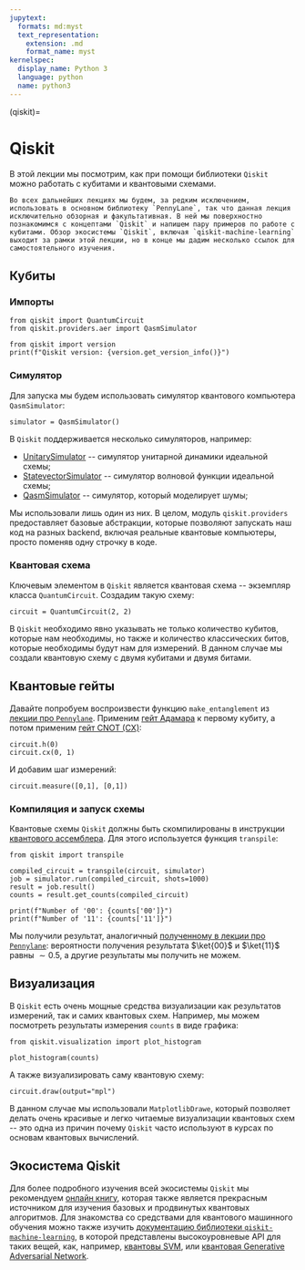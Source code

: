 ```yaml
---
jupytext:
  formats: md:myst
  text_representation:
    extension: .md
    format_name: myst
kernelspec:
  display_name: Python 3
  language: python
  name: python3
---
```


(qiskit)=

# Qiskit

В этой лекции мы посмотрим, как при помощи библиотеки `Qiskit` можно работать с кубитами и квантовыми схемами.

```{warning}
Во всех дальнейших лекциях мы будем, за редким исключением, использовать в основном библиотеку `PennyLane`, так что данная лекция исключительно обзорная и факультативная. В ней мы поверхностно познакомимся с концептами `Qiskit` и напишем пару примеров по работе с кубитами. Обзор экосистемы `Qiskit`, включая `qiskit-machine-learning` выходит за рамки этой лекции, но в конце мы дадим несколько ссылок для самостоятельного изучения.
```

## Кубиты

### Импорты

```{code-cell} ipython3
from qiskit import QuantumCircuit
from qiskit.providers.aer import QasmSimulator

from qiskit import version
print(f"Qiskit version: {version.get_version_info()}")
```

### Симулятор

Для запуска мы будем использовать симулятор квантового компьютера `QasmSimulator`:

```{code-cell} ipython3
simulator = QasmSimulator()
```

В `Qiskit` поддерживается несколько симуляторов, например:

- [UnitarySimulator](https://qiskit.org/documentation/stubs/qiskit.providers.aer.UnitarySimulator.html#qiskit.providers.aer.UnitarySimulator) -- симулятор унитарной динамики идеальной схемы;
- [StatevectorSimulator](https://qiskit.org/documentation/stubs/qiskit.providers.aer.StatevectorSimulator.html#qiskit.providers.aer.StatevectorSimulator) -- симулятор волновой функции идеальной схемы;
- [QasmSimulator](https://qiskit.org/documentation/stubs/qiskit.providers.aer.QasmSimulator.html#qiskit.providers.aer.QasmSimulator) -- симулятор, который моделирует шумы;

Мы использовали лишь один из них. В целом, модуль `qiskit.providers` предоставляет базовые абстракции, которые позволяют запускать наш код на разных backend, включая реальные квантовые компьютеры, просто поменяв одну строчку в коде.

### Квантовая схема

Ключевым элементом в `Qiskit` является квантовая схема -- экземпляр класса `QuantumCircuit`. Создадим такую схему:

```{code-cell} ipython3
circuit = QuantumCircuit(2, 2)
```

В `Qiskit` необходимо явно указывать не только количество кубитов, которые нам необходимы, но также и количество классических битов, которые необходимы будут нам для измерений. В данном случае мы создали квантовую схему с двумя кубитами и двумя битами.

## Квантовые гейты

Давайте попробуем воспроизвести функцию `make_entanglement` из [лекции про `Pennylane`](../progblock/pennylane.html#qnode). Применим [гейт Адамара](../qcblock/qubit.html#id20) к первому кубиту, а потом применим [гейт CNOT (CX)](../qcblock/gates.html#cnot-cx):

```{code-cell} ipython3
circuit.h(0)
circuit.cx(0, 1)
```

И добавим шаг измерений:

```{code-cell} ipython3
circuit.measure([0,1], [0,1])
```

### Компиляция и запуск схемы

Квантовые схемы `Qiskit` должны быть скомпилированы в инструкции [квантового ассемблера](). Для этого используется функция `transpile`:

```{code-cell} ipython3
from qiskit import transpile

compiled_circuit = transpile(circuit, simulator)
job = simulator.run(compiled_circuit, shots=1000)
result = job.result()
counts = result.get_counts(compiled_circuit)

print(f"Number of '00': {counts['00']}")
print(f"Number of '11': {counts['11']}")
```

Мы получили результат, аналогичный [полученному в лекции про `Pennylane`](progblock/pennylane.html#qnode): вероятности получения результата $\ket{00}$ и $\ket{11}$ равны $\sim 0.5$, а другие результаты мы получить не можем.

## Визуализация

В `Qiskit` есть очень мощные средства визуализации как результатов измерений, так и самих квантовых схем. Например, мы можем посмотреть результаты измерения `counts` в виде графика:

```{code-cell} ipython3
from qiskit.visualization import plot_histogram

plot_histogram(counts)
```

А также визуализировать саму квантовую схему:

```{code-cell} ipython3
circuit.draw(output="mpl")
```

В данном случае мы использовали `MatplotlibDrawe`, который позволяет делать очень красивые и легко читаемые визуализации квантовых схем -- это одна из причин почему `Qiskit` часто используют в курсах по основам квантовых вычислений.

## Экосистема Qiskit

Для более подробного изучения всей экосистемы `Qiskit` мы рекомендуем [онлайн книгу](https://qiskit.org/textbook/what-is-quantum.html), которая также является прекрасным источником для изучения базовых и продвинутых квантовых алгоритмов. Для знакомства со средствами для квантового машинного обучения можно также изучить [документацию библиотеки `qiskit-machine-learning`](https://qiskit.org/documentation/machine-learning/getting_started.html#installation), в которой представлены высокоуровневые API для таких вещей, как, например, [квантовы SVM](https://qiskit.org/documentation/machine-learning/stubs/qiskit_machine_learning.algorithms.QSVC.html#qiskit_machine_learning.algorithms.QSVC), или [квантовая Generative Adversarial Network](https://qiskit.org/documentation/machine-learning/stubs/qiskit_machine_learning.algorithms.QGAN.html#qiskit_machine_learning.algorithms.QGAN).
